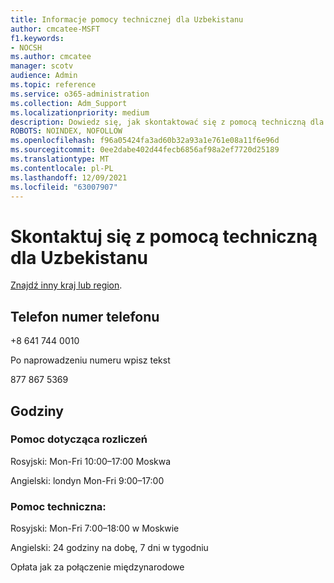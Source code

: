 ```yaml
---
title: Informacje pomocy technicznej dla Uzbekistanu
author: cmcatee-MSFT
f1.keywords:
- NOCSH
ms.author: cmcatee
manager: scotv
audience: Admin
ms.topic: reference
ms.service: o365-administration
ms.collection: Adm_Support
ms.localizationpriority: medium
description: Dowiedz się, jak skontaktować się z pomocą techniczną dla swojego kraju lub regionu.
ROBOTS: NOINDEX, NOFOLLOW
ms.openlocfilehash: f96a05424fa3ad60b32a93a1e761e08a11f6e96d
ms.sourcegitcommit: 0ee2dabe402d44fecb6856af98a2ef7720d25189
ms.translationtype: MT
ms.contentlocale: pl-PL
ms.lasthandoff: 12/09/2021
ms.locfileid: "63007907"
---
```

# <a name="contact-support-for-uzbekistan"></a>Skontaktuj się z pomocą techniczną dla Uzbekistanu

[Znajdź inny kraj lub region](../get-help-support.md).

## <a name="phone-number"></a>Telefon numer telefonu
+8 641 744 0010

Po naprowadzeniu numeru wpisz tekst

877 867 5369

## <a name="hours"></a>Godziny
### <a name="billing-support"></a>Pomoc dotycząca rozliczeń

Rosyjski: Mon-Fri 10:00–17:00 Moskwa

Angielski: londyn Mon-Fri 9:00–17:00

### <a name="technical-support"></a>Pomoc techniczna:

Rosyjski: Mon-Fri 7:00–18:00 w Moskwie

Angielski: 24 godziny na dobę, 7 dni w tygodniu

Opłata jak za połączenie międzynarodowe
